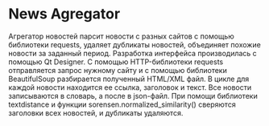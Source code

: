 # News Agregator
Агрегатор новостей парсит новости с разных сайтов с помощью библиотеки requests, удаляет дубликаты новостей, объединяет похожие новости за заданный период.
Разработка интерфейса производилась с помощью Qt Designer.
С помощью HTTP-библиотеки requests отправляется запрос нужному сайту и с помощью библиотеки BeautifulSoup разбирается полученный HTML/XML файл. В цикле для каждой новости находится ее ссылка, заголовок и текст. Все новости записываются в словарь, а после в json-файл. При помощи библиотеки textdistance и функции sorensen.normalized_similarity() сверяются заголовки всех новостей, и дубликаты удаляются.
